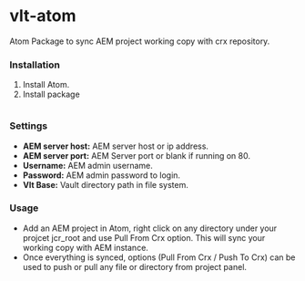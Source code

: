 # vlt-atom

Atom Package to sync AEM project working copy with crx repository.

### Installation
1. Install Atom.
2. Install package
```shell
```

### Settings
- **AEM server host:** AEM server host or ip address.
- **AEM server port:** AEM Server port or blank if running on 80.
- **Username:** AEM admin username.
- **Password:** AEM admin password to login.
- **Vlt Base:** Vault directory path in file system.

### Usage
- Add an AEM project in Atom, right click on any directory under your projcet jcr_root and use Pull From Crx option. This will sync your working copy with AEM instance.
- Once everything is synced, options (Pull From Crx / Push To Crx) can be used to push or pull any file or directory from project panel.
